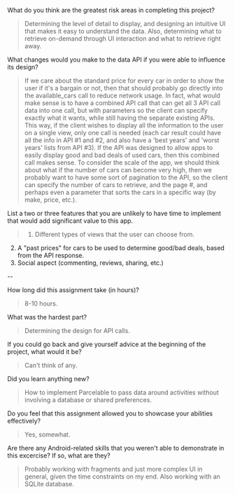 What do you think are the greatest risk areas in completing this project?

> Determining the level of detail to display, and designing an intuitive UI that makes it easy to understand the data.
Also, determining what to retrieve on-demand through UI interaction and what to retrieve right away.


What changes would you make to the data API if you were able to influence its design?

> If we care about the standard price for every car in order to show the user if it's a bargain or not, then that should probably go directly into the available_cars call to reduce network usage. 
In fact, what would make sense is to have a combined API call that can get all 3 API call data into one call, but with parameters so the client can specify exactly what it wants, while still having the separate existing APIs. This way, if the client wishes to display all the information to the user on a single view, only one call is needed (each car result could have all the info in API #1 and #2, and also have a 'best years' and 'worst years' lists from API #3). If the API was designed to allow apps to easily display good and bad deals of used cars, then this combined call makes sense.
To consider the scale of the app, we should think about what if the number of cars can become very high, then we probably want to have some sort of pagination to the API, so the client can specify the number of cars to retrieve, and the page #, and perhaps even a parameter that sorts the cars in a specific way (by make, price, etc.).


List a two or three features that you are unlikely to have time to implement that would add significant value to this app.

> 1. Different types of views that the user can choose from.
2. A "past prices" for cars to be used to determine good/bad deals, based from the API response.
3. Social aspect (commenting, reviews, sharing, etc.)

--

How long did this assignment take (in hours)?

> 8-10 hours.


What was the hardest part?

> Determining the design for API calls.


If you could go back and give yourself advice at the beginning of the project, what would it be?

> Can't think of any.


Did you learn anything new?

> How to implement Parcelable to pass data around activities without involving a database or shared preferences.


Do you feel that this assignment allowed you to showcase your abilities effectively?

> Yes, somewhat.


Are there any Android-related skills that you weren't able to demonstrate in this excercise? If so, what are they?

> Probably working with fragments and just more complex UI in general, given the time constraints on my end. 
Also working with an SQLite database.
